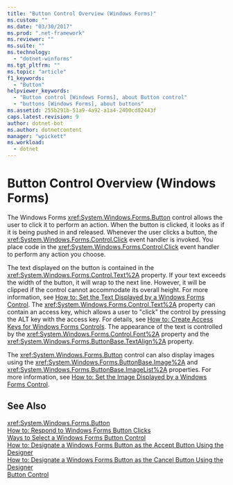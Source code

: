 ```yaml
---
title: "Button Control Overview (Windows Forms)"
ms.custom: ""
ms.date: "03/30/2017"
ms.prod: ".net-framework"
ms.reviewer: ""
ms.suite: ""
ms.technology: 
  - "dotnet-winforms"
ms.tgt_pltfrm: ""
ms.topic: "article"
f1_keywords: 
  - "Button"
helpviewer_keywords: 
  - "Button control [Windows Forms], about Button control"
  - "buttons [Windows Forms], about buttons"
ms.assetid: 255b291b-51a9-4a92-a1a4-2400cd82443f
caps.latest.revision: 9
author: dotnet-bot
ms.author: dotnetcontent
manager: "wpickett"
ms.workload: 
  - dotnet
---
```

# Button Control Overview (Windows Forms)
The Windows Forms <xref:System.Windows.Forms.Button> control allows the user to click it to perform an action. When the button is clicked, it looks as if it is being pushed in and released. Whenever the user clicks a button, the <xref:System.Windows.Forms.Control.Click> event handler is invoked. You place code in the <xref:System.Windows.Forms.Control.Click> event handler to perform any action you choose.  
  
 The text displayed on the button is contained in the <xref:System.Windows.Forms.Control.Text%2A> property. If your text exceeds the width of the button, it will wrap to the next line. However, it will be clipped if the control cannot accommodate its overall height. For more information, see [How to: Set the Text Displayed by a Windows Forms Control](../../../../docs/framework/winforms/controls/how-to-set-the-text-displayed-by-a-windows-forms-control.md). The <xref:System.Windows.Forms.Control.Text%2A> property can contain an access key, which allows a user to "click" the control by pressing the ALT key with the access key. For details, see [How to: Create Access Keys for Windows Forms Controls](../../../../docs/framework/winforms/controls/how-to-create-access-keys-for-windows-forms-controls.md). The appearance of the text is controlled by the <xref:System.Windows.Forms.Control.Font%2A> property and the <xref:System.Windows.Forms.ButtonBase.TextAlign%2A> property.  
  
 The <xref:System.Windows.Forms.Button> control can also display images using the <xref:System.Windows.Forms.ButtonBase.Image%2A> and <xref:System.Windows.Forms.ButtonBase.ImageList%2A> properties. For more information, see [How to: Set the Image Displayed by a Windows Forms Control](../../../../docs/framework/winforms/controls/how-to-set-the-image-displayed-by-a-windows-forms-control.md).  
  
## See Also  
 <xref:System.Windows.Forms.Button>  
 [How to: Respond to Windows Forms Button Clicks](../../../../docs/framework/winforms/controls/how-to-respond-to-windows-forms-button-clicks.md)  
 [Ways to Select a Windows Forms Button Control](../../../../docs/framework/winforms/controls/ways-to-select-a-windows-forms-button-control.md)  
 [How to: Designate a Windows Forms Button as the Accept Button Using the Designer](../../../../docs/framework/winforms/controls/designate-a-wf-button-as-the-accept-button-using-the-designer.md)  
 [How to: Designate a Windows Forms Button as the Cancel Button Using the Designer](../../../../docs/framework/winforms/controls/designate-a-wf-button-as-the-cancel-button-using-the-designer.md)  
 [Button Control](../../../../docs/framework/winforms/controls/button-control-windows-forms.md)
